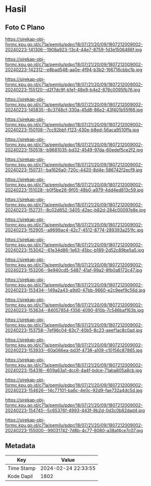 # Hasil

## Foto C Plano

https://sirekap-obj-formc.kpu.go.id/c71a/pemilu/pdpr/18/07/21/20/09/1807212009002-20240223-141306--1908a923-13c4-44e7-8759-1d3e1506466f.jpg

https://sirekap-obj-formc.kpu.go.id/c71a/pemilu/pdpr/18/07/21/20/09/1807212009002-20240223-142312--e8bad548-aa0e-4f94-b3b2-166716cbbc1b.jpg

https://sirekap-obj-formc.kpu.go.id/c71a/pemilu/pdpr/18/07/21/20/09/1807212009002-20240223-155120--d2f7dc9f-b1e1-48e9-b4e2-876c0095fb76.jpg

https://sirekap-obj-formc.kpu.go.id/c71a/pemilu/pdpr/18/07/21/20/09/1807212009002-20240223-145835--6c3748cf-330a-45d8-86e2-43f401b55f66.jpg

https://sirekap-obj-formc.kpu.go.id/c71a/pemilu/pdpr/18/07/21/20/09/1807212009002-20240223-150108--7cc92bbf-f123-430e-b8ed-56aca9510ffa.jpg

https://sirekap-obj-formc.kpu.go.id/c71a/pemilu/pdpr/18/07/21/20/09/1807212009002-20240223-150518--b9681035-bd32-4549-97da-60edef5ce2f2.jpg

https://sirekap-obj-formc.kpu.go.id/c71a/pemilu/pdpr/18/07/21/20/09/1807212009002-20240223-150731--ba1626a0-720c-4420-8d4e-586742f2ecf9.jpg

https://sirekap-obj-formc.kpu.go.id/c71a/pemilu/pdpr/18/07/21/20/09/1807212009002-20240223-151028--b0f5be26-9f05-48b0-a979-4dd4ed813c59.jpg

https://sirekap-obj-formc.kpu.go.id/c71a/pemilu/pdpr/18/07/21/20/09/1807212009002-20240223-152731--8c02d852-3405-42ec-b82d-284c00097e8e.jpg

https://sirekap-obj-formc.kpu.go.id/c71a/pemilu/pdpr/18/07/21/20/09/1807212009002-20240223-152905--a9699ac4-42c7-4512-8774-289393a251fc.jpg

https://sirekap-obj-formc.kpu.go.id/c71a/pemilu/pdpr/18/07/21/20/09/1807212009002-20240223-153042--61e34d86-1e63-45bc-b189-2d52c89be5a5.jpg

https://sirekap-obj-formc.kpu.go.id/c71a/pemilu/pdpr/18/07/21/20/09/1807212009002-20240223-153206--9e940cd5-5487-41af-99a2-8fb0a8172c47.jpg

https://sirekap-obj-formc.kpu.go.id/c71a/pemilu/pdpr/18/07/21/20/09/1807212009002-20240223-153434--149a2a43-a9d0-47bb-9660-e2c9eef9c56d.jpg

https://sirekap-obj-formc.kpu.go.id/c71a/pemilu/pdpr/18/07/21/20/09/1807212009002-20240223-153634--84057854-f356-4090-810b-7c546baf163b.jpg

https://sirekap-obj-formc.kpu.go.id/c71a/pemilu/pdpr/18/07/21/20/09/1807212009002-20240223-153758--7ef96c04-83c7-40b5-8c23-aeef1ac8c0ad.jpg

https://sirekap-obj-formc.kpu.go.id/c71a/pemilu/pdpr/18/07/21/20/09/1807212009002-20240223-153933--60a066ea-bd3f-4738-a109-c10156c87865.jpg

https://sirekap-obj-formc.kpu.go.id/c71a/pemilu/pdpr/18/07/21/20/09/1807212009002-20240223-154316--609a63a1-dcc6-4a4f-bdce-71aba805a8cb.jpg

https://sirekap-obj-formc.kpu.go.id/c71a/pemilu/pdpr/18/07/21/20/09/1807212009002-20240223-154626--14c77101-ba6c-4e0c-92d9-fae732a4dc5d.jpg

https://sirekap-obj-formc.kpu.go.id/c71a/pemilu/pdpr/18/07/21/20/09/1807212009002-20240223-154745--5c65376f-4993-443f-9b2d-0d3c0b82dad4.jpg

https://sirekap-obj-formc.kpu.go.id/c71a/pemilu/pdpr/18/07/21/20/09/1807212009002-20240223-155000--99031742-7d8b-4c77-8080-a38af4ce7c07.jpg


## Metadata

| Key        | Value               |
| ---------- | ------------------- |
| Time Stamp | 2024-02-24 22:33:55 |
| Kode Dapil | 1802                |



